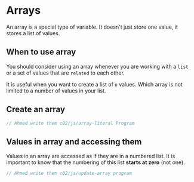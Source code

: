 # Arrays

An array is a special type of variable. It doesn't just store one value, it stores a list of values.

## When to use array

You should consider using an array whenever you are working with a `list` or a set of values that are `related` to each other.

It is useful when you want to create a list of `n` values. Which array is not limited to a number of values in your list.

## Create an array

```js
// Ahmed write them c02/js/array-literal Program
```

## Values in array and accessing them

Values in an array are accessed as if they are in a numbered list. It is important to know that the numbering of this list **starts at zero** (not one).

```js
// Ahmed write them c02/js/update-array program
```
